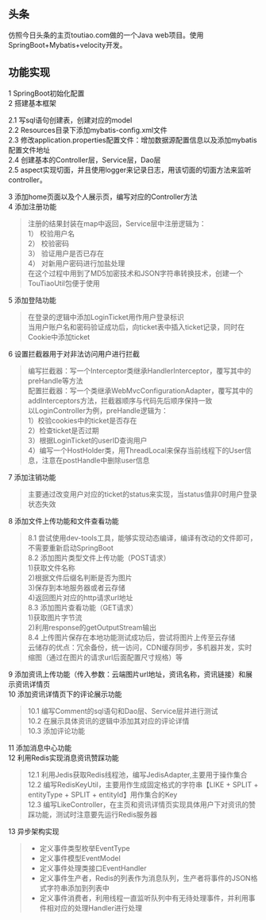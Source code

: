 ## 头条
仿照今日头条的主页toutiao.com做的一个Java web项目。使用SpringBoot+Mybatis+velocity开发。       

## 功能实现        
1 SpringBoot初始化配置             
2 搭建基本框架
>      
2.1 写sql语句创建表，创建对应的model     
2.2 Resources目录下添加mybatis-config.xml文件   
2.3 修改application.properties配置文件：增加数据源配置信息以及添加mybatis配置文件地址    
2.4 创建基本的Controller层，Service层，Dao层       
2.5 aspect实现切面，并且使用logger来记录日志，用该切面的切面方法来监听controller。
    
3 添加home页面以及个人展示页，编写对应的Controller方法  
4  添加注册功能   
>注册的结果封装在map中返回，Service层中注册逻辑为：  
>1） 校验用户名   
>2） 校验密码  
>3） 验证用户是否已存在   
>4） 对新用户密码进行加盐处理   
>在这个过程中用到了MD5加密技术和JSON字符串转换技术，创建一个TouTiaoUtil包便于使用   

5 添加登陆功能
> 在登录的逻辑中添加LoginTicket用作用户登录标识   
> 当用户账户名和密码验证成功后，向ticket表中插入ticket记录，同时在Cookie中添加ticket

6 设置拦截器用于对非法访问用户进行拦截
> 编写拦截器：写一个Interceptor类继承HandlerInterceptor，覆写其中的preHandle等方法  
> 配置拦截器：写一个类继承WebMvcConfigurationAdapter，覆写其中的addInterceptors方法，拦截器顺序与代码先后顺序保持一致    
> 以LoginController为例，preHandle逻辑为：   
> 1）校验cookies中的ticket是否存在   
> 2）检查ticket是否过期   
> 3）根据LoginTicket的userID查询用户  
> 4）编写一个HostHolder类，用ThreadLocal来保存当前线程下的User信息，注意在postHandle中删除user信息  

7 添加注销功能   
>主要通过改变用户对应的ticket的status来实现，当status值非0时用户登录状态失效   

8 添加文件上传功能和文件查看功能
>8.1 尝试使用dev-tools工具，能够实现动态编译，编译有改动的文件即可，不需要重新启动SpringBoot   
>8.2 添加图片类型文件上传功能（POST请求）   
>1)获取文件名称  
>2)根据文件后缀名判断是否为图片   
>3)保存到本地服务器或者云存储   
>4)返回图片对应的http请求url地址    
>8.3 添加图片查看功能（GET请求）  
>1)获取图片字节流   
>2)利用response的getOutputStream输出   
>8.4 上传图片保存在本地功能测试成功后，尝试将图片上传至云存储  
>云储存的优点：冗余备份，统一访问，CDN缓存同步，多机器并发，实时缩图（通过在图片的请求url后面配置尺寸规格）等    

  
9 添加资讯上传功能（传入参数：云端图片url地址，资讯名称，资讯链接）和展示资讯详情页   
10 添加资讯详情页下的评论展示功能   
>10.1 编写Comment的sql语句和Dao层、Service层并进行测试   
>10.2 在展示具体资讯的逻辑中添加其对应的评论详情   
>10.3 添加评论功能    
      
11 添加消息中心功能     
12 利用Redis实现消息资讯赞踩功能   
>12.1 利用Jedis获取Redis线程池，编写JedisAdapter,主要用于操作集合    
>12.2 编写RedisKeyUtil，主要用作生成固定格式的字符串【LIKE + SPLIT + entityType + SPLIT + entityId】用作集合的Key   
>12.3 编写LikeController，在主页和资讯详情页实现具体用户下对资讯的赞踩功能，测试时注意要先运行Redis服务器  

13 异步架构实现
>* 定义事件类型枚举EventType   
>* 定义事件模型EventModel     
>* 定义事件处理类接口EventHandler        
>* 定义事件生产者，Redis的列表作为消息队列，生产者将事件的JSON格式字符串添加到列表中   
>* 定义事件消费者，利用线程一直监听队列中有无待处理事件，并利用事件相对应的处理Handler进行处理
>
     

 
       